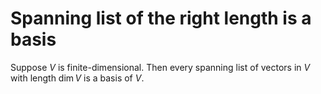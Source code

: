 # Spanning list of the right length is a basis

Suppose $V$ is finite-dimensional. Then every spanning list of vectors in $V$ with length $\dim V$ is a basis of $V$.